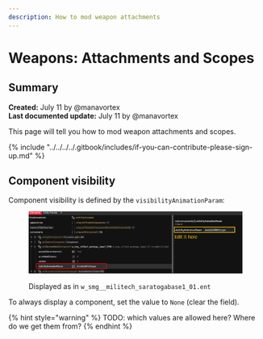 ```yaml
---
description: How to mod weapon attachments
---
```


# Weapons: Attachments and Scopes

## Summary

**Created:** July 11 by @manavortex\
**Last documented update:** July 11 by @manavortex

This page will tell you how to mod weapon attachments and scopes.

{% include "../../../../.gitbook/includes/if-you-can-contribute-please-sign-up.md" %}

## Component visibility

Component visibility is defined by the `visibilityAnimationParam`:

<figure><img src="../../../../.gitbook/assets/weapon_component_visibility.png" alt=""><figcaption><p>Displayed as in <code>w_smg__militech_saratogabase1_01.ent</code></p></figcaption></figure>

To always display a component, set the value to `None` (clear the field).

{% hint style="warning" %}
TODO: which values are allowed here? Where do we get them from?
{% endhint %}
